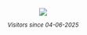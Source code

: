 <div align="center">
    <img src="https://count.getloli.com/@hushino?name=hushino&theme=booru-qualityhentais&darkmode=auto"/>
</div>
<sub>
    <p align="center">
        <i>
            Visitors since 04-06-2025
        </i>
    </p>
</sub>
